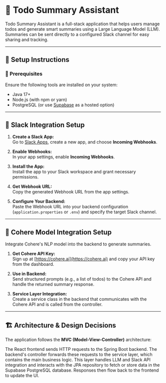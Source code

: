 # 📝 Todo Summary Assistant

Todo Summary Assistant is a full-stack application that helps users manage todos and generate smart summaries using a Large Language Model (LLM). Summaries can be sent directly to a configured Slack channel for easy sharing and tracking.

---

## 🔧 Setup Instructions

### 🔹 Prerequisites

Ensure the following tools are installed on your system:

- Java 17+
- Node.js (with npm or yarn)
- PostgreSQL (or use [Supabase](https://supabase.com) as a hosted option)

---

## 🔗 Slack Integration Setup

1. **Create a Slack App:**  
   Go to [Slack Apps](https://api.slack.com/apps), create a new app, and choose **Incoming Webhooks**.

2. **Enable Webhooks:**  
   In your app settings, enable **Incoming Webhooks**.

3. **Install the App:**  
   Install the app to your Slack workspace and grant necessary permissions.

4. **Get Webhook URL:**  
   Copy the generated Webhook URL from the app settings.

5. **Configure Your Backend:**  
   Paste the Webhook URL into your backend configuration (`application.properties` or `.env`) and specify the target Slack channel.

---

## 🤖 Cohere Model Integration Setup

Integrate Cohere's NLP model into the backend to generate summaries.

1. **Get Cohere API Key:**  
   Sign up at [https://cohere.ai](https://cohere.ai) and copy your API key from the dashboard.

2. **Use in Backend:**  
   Send structured prompts (e.g., a list of todos) to the Cohere API and handle the returned summary response.

3. **Service Layer Integration:**  
   Create a service class in the backend that communicates with the Cohere API and is called from the controller.

---

## 🏗 Architecture & Design Decisions

The application follows the **MVC (Model-View-Controller)** architecture:

The React frontend sends HTTP requests to the Spring Boot backend. The backend's controller forwards these requests to the service layer, which contains the main business logic. This layer handles LLM and Slack API integration and interacts with the JPA repository to fetch or store data in the Supabase PostgreSQL database. Responses then flow back to the frontend to update the UI.


